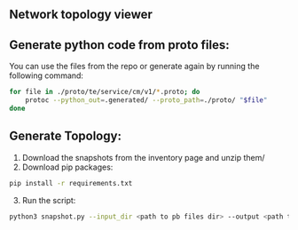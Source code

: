 ## Network topology viewer

## Generate python code from proto files:

You can use the files from the repo or generate again by running the following command:

```bash
for file in ./proto/te/service/cm/v1/*.proto; do
    protoc --python_out=.generated/ --proto_path=./proto/ "$file"
done
```

## Generate Topology:

1. Download the snapshots from the inventory page and unzip them/
2. Download pip packages:

```bash
pip install -r requirements.txt
```

3. Run the script:

```bash
python3 snapshot.py --input_dir <path to pb files dir> --output <path to output html file>
```
